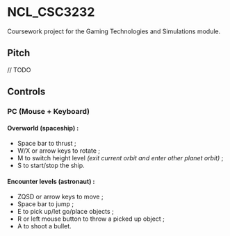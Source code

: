 # NCL_CSC3232

Coursework project for the Gaming Technologies and Simulations module.

## Pitch

// TODO

## Controls

### PC (Mouse + Keyboard)
#### Overworld (spaceship) :
-   Space bar to thrust ;
-   W/X or arrow keys to rotate ;
-   M to switch height level *(exit current orbit and enter other planet orbit)* ;
-   S to start/stop the ship.

#### Encounter levels (astronaut) :
-   ZQSD or arrow keys to move ;
-   Space bar to jump ;
-   E to pick up/let go/place objects ;
-   R or left mouse button to throw a picked up object ;
-   A to shoot a bullet.